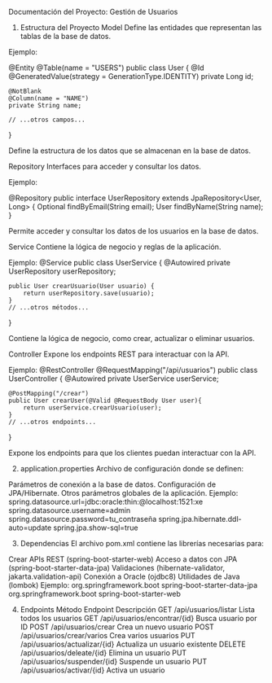 Documentación del Proyecto: Gestión de Usuarios
1. Estructura del Proyecto
Model
Define las entidades que representan las tablas de la base de datos.

Ejemplo:

@Entity
@Table(name = "USERS")
public class User {
    @Id
    @GeneratedValue(strategy = GenerationType.IDENTITY)
    private Long id;

    @NotBlank
    @Column(name = "NAME")
    private String name;

    // ...otros campos...
}

Define la estructura de los datos que se almacenan en la base de datos.

Repository
Interfaces para acceder y consultar los datos.

Ejemplo:

@Repository
public interface UserRepository extends JpaRepository<User, Long> {
    Optional<User> findByEmail(String email);
    User findByName(String name);
}

Permite acceder y consultar los datos de los usuarios en la base de datos.

Service
Contiene la lógica de negocio y reglas de la aplicación.

Ejemplo:
@Service
public class UserService {
    @Autowired
    private UserRepository userRepository;

    public User crearUsuario(User usuario) {
        return userRepository.save(usuario);
    }
    // ...otros métodos...
}

Contiene la lógica de negocio, como crear, actualizar o eliminar usuarios.

Controller
Expone los endpoints REST para interactuar con la API.

Ejemplo:
@RestController
@RequestMapping("/api/usuarios")
public class UserController {
    @Autowired
    private UserService userService;

    @PostMapping("/crear")
    public User crearUser(@Valid @RequestBody User user){
        return userService.crearUsuario(user);
    }
    // ...otros endpoints...
}

Expone los endpoints para que los clientes puedan interactuar con la API.

2. application.properties
Archivo de configuración donde se definen:

Parámetros de conexión a la base de datos.
Configuración de JPA/Hibernate.
Otros parámetros globales de la aplicación.
Ejemplo:
spring.datasource.url=jdbc:oracle:thin:@localhost:1521:xe
spring.datasource.username=admin
spring.datasource.password=tu_contraseña
spring.jpa.hibernate.ddl-auto=update
spring.jpa.show-sql=true

3. Dependencias
El archivo pom.xml contiene las librerías necesarias para:

Crear APIs REST (spring-boot-starter-web)
Acceso a datos con JPA (spring-boot-starter-data-jpa)
Validaciones (hibernate-validator, jakarta.validation-api)
Conexión a Oracle (ojdbc8)
Utilidades de Java (lombok)
Ejemplo:
<dependency>
    <groupId>org.springframework.boot</groupId>
    <artifactId>spring-boot-starter-data-jpa</artifactId>
</dependency>
<dependency>
    <groupId>org.springframework.boot</groupId>
    <artifactId>spring-boot-starter-web</artifactId>
</dependency>
<!-- ...otras dependencias... -->

4. Endpoints
Método	Endpoint	Descripción
GET	/api/usuarios/listar	          Lista todos los usuarios
GET	/api/usuarios/encontrar/{id}	  Busca usuario por ID
POST	/api/usuarios/crear	          Crea un nuevo usuario
POST	/api/usuarios/crear/varios	  Crea varios usuarios
PUT	/api/usuarios/actualizar/{id}	  Actualiza un usuario existente
DELETE	/api/usuarios/deleate/{id}	Elimina un usuario
PUT	/api/usuarios/suspender/{id}	  Suspende un usuario
PUT	/api/usuarios/activar/{id}	    Activa un usuario


